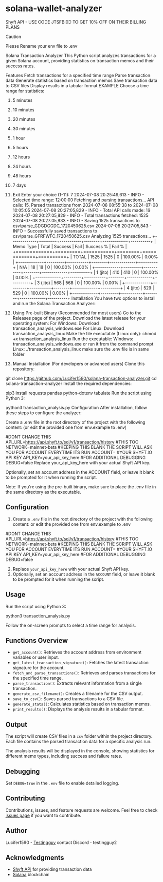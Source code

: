 # solana-wallet-analyzer

Shyft API - USE CODE JTSFBI0D TO GET 10% OFF ON THEIR BILLING PLANS

Caution

Please Rename your env file to .env

Solana Transaction Analyzer
This Python script analyzes transactions for a given Solana account, providing statistics on transaction memos and their success rates.

Features
Fetch transactions for a specified time range
Parse transaction data
Generate statistics based on transaction memos
Save transaction data to CSV files
Display results in a tabular format
EXAMPLE
Choose a time range for statistics:
1. 5 minutes
2. 10 minutes
3. 20 minutes
4. 30 minutes
5. 1 hour
6. 5 hours
7. 12 hours
8. 24 hours
9. 48 hours
10. 7 days
11. Exit
Enter your choice (1-11): 7
2024-07-08 20:25:49,613 - INFO - Selected time range: 12:00:00
Fetching and parsing transactions...
API calls: 15, Parsed transactions from 2024-07-08 08:55:38 to 2024-07-08 10:05:05
2024-07-08 20:27:05,829 - INFO - Total API calls made: 16
2024-07-08 20:27:05,829 - INFO - Total transactions fetched: 1525
2024-07-08 20:27:05,833 - INFO - Saving 1525 transactions to csv\parse_GDGDGGDC_1720450625.csv
2024-07-08 20:27:05,843 - INFO - Successfully saved transactions to csv\parse_GFRFWFC_1720450625.csv
Analyzing 1525 transactions...
+-------------+---------+-----------+--------+-------------+----------+
| Memo Type   |   Total |   Success |   Fail | Success %   | Fail %   |
+=============+=========+===========+========+=============+==========+
| TOTAL       |    1525 |      1525 |      0 | 100.00%     | 0.00%    |
+-------------+---------+-----------+--------+-------------+----------+
| N/A         |      18 |        18 |      0 | 100.00%     | 0.00%    |
+-------------+---------+-----------+--------+-------------+----------+
| 1 (jito)   |     410 |       410 |      0 | 100.00%     | 0.00%    |
+-------------+---------+-----------+--------+-------------+----------+
| 3 (jito)   |     568 |       568 |      0 | 100.00%     | 0.00%    |
+-------------+---------+-----------+--------+-------------+----------+
| 4 (jito)   |     529 |       529 |      0 | 100.00%     | 0.00%    |
+-------------+---------+-----------+--------+-------------+----------+
Installation
You have two options to install and run the Solana Transaction Analyzer:

1. Using Pre-built Binary (Recommended for most users)
Go to the Releases page of the project.
Download the latest release for your operating system:
For Windows: Download transaction_analysis_windows.exe
For Linux: Download transaction_analysis_linux
Make the file executable (Linux only):
chmod +x transaction_analysis_linux
Run the executable:
Windows: transaction_analysis_windows.exe or run it from the command prompt
Linux: ./transaction_analysis_linux make sure the .env file is in same folder
2. Manual Installation (For developers or advanced users)
Clone this repository:

git clone https://github.com/Lucifer1590/solana-transaction-analyzer.git
cd solana-transaction-analyzer
Install the required dependencies:

pip3 install requests pandas python-dotenv tabulate
Run the script using Python 3:

python3 transaction_analysis.py
Configuration
After installation, follow these steps to configure the analyzer:

Create a .env file in the root directory of the project with the following content: (or edit the provided one from env.example to .env)

#DONT CHANGE THIS
API_URL=https://api.shyft.to/sol/v1/transaction/history
#THIS TOO 
NETWORK=mainnet-beta
#KEEPING THIS BLANK THE SCRIPT WILL ASK YOU FOR ACCOUNT EVERYTIME ITS RUN
ACCOUNT=
#YOUR SHYFT.IO API KEY
API_KEY=your_api_key_here
#FOR ADDITIONAL DEBUGGING
DEBUG=false
Replace your_api_key_here with your actual Shyft API key.

Optionally, set an account address in the ACCOUNT field, or leave it blank to be prompted for it when running the script.

Note: If you're using the pre-built binary, make sure to place the .env file in the same directory as the executable.


## Configuration

1. Create a `.env` file in the root directory of the project with the following content:
or edit the provided one from env.example to .env

#DONT CHANGE THIS API_URL=https://api.shyft.to/sol/v1/transaction/history #THIS TOO NETWORK=mainnet-beta #KEEPING THIS BLANK THE SCRIPT WILL ASK YOU FOR ACCOUNT EVERYTIME ITS RUN ACCOUNT= #YOUR SHYFT.IO API KEY API_KEY=your_api_key_here #FOR ADDITIONAL DEBUGGING DEBUG=false


2. Replace `your_api_key_here` with your actual Shyft API key.
3. Optionally, set an account address in the `ACCOUNT` field, or leave it blank to be prompted for it when running the script.

## Usage

Run the script using Python 3:

python3 transaction_analysis.py


Follow the on-screen prompts to select a time range for analysis.

## Functions Overview

- `get_account()`: Retrieves the account address from environment variables or user input.
- `get_latest_transaction_signature()`: Fetches the latest transaction signature for the account.
- `fetch_and_parse_transactions()`: Retrieves and parses transactions for the specified time range.
- `parse_transaction()`: Extracts relevant information from a single transaction.
- `generate_csv_filename()`: Creates a filename for the CSV output.
- `save_to_csv()`: Saves parsed transactions to a CSV file.
- `generate_stats()`: Calculates statistics based on transaction memos.
- `print_results()`: Displays the analysis results in a tabular format.

## Output

The script will create CSV files in a `csv` folder within the project directory. Each file contains the parsed transaction data for a specific analysis run.

The analysis results will be displayed in the console, showing statistics for different memo types, including success and failure rates.

## Debugging

Set `DEBUG=true` in the `.env` file to enable detailed logging.

## Contributing

Contributions, issues, and feature requests are welcome. Feel free to check [issues page](https://github.com/Lucifer1590/solana-transaction-analyzer/issues) if you want to contribute.

## Author

Lucifer1590 - [Testingguy](https://github.com/Lucifer1590)
contact Discord - testingguy2
## Acknowledgments

- [Shyft API](https://shyft.to/) for providing transaction data
- [Solana](https://solana.com/) blockchain
